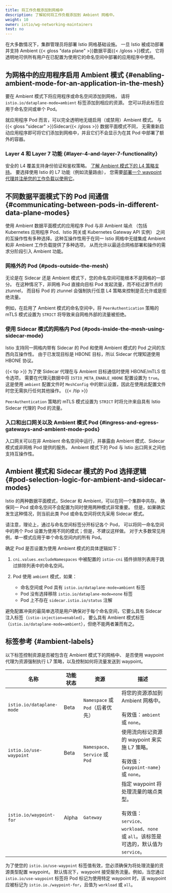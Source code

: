 ```yaml
---
title: 将工作负载添加到网格中
description: 了解如何将工作负载添加到 Ambient 网格中。
weight: 10
owner: istio/wg-networking-maintainers
test: no
---
```


在大多数情况下，集群管理员将部署 Istio 网格基础设施。
一旦 Istio 被成功部署并支持 Ambient {{< gloss "data plane" >}}数据平面{{< /gloss >}}模式，
它将透明地可供所有用户在已配置为使用它的命名空间中部署的应用程序中使用。

## 为网格中的应用程序启用 Ambient 模式 {#enabling-ambient-mode-for-an-application-in-the-mesh}

要在 Ambient 模式下将应用程序或命名空间添加到网格，
请将 `istio.io/dataplane-mode=ambient` 标签添加到相应的资源。
您可以将此标签应用于命名空间或单个 Pod。

就应用程序 Pod 而言，可以完全透明地无缝启用（或禁用）Ambient 模式。
与 {{< gloss "sidecar" >}}Sidecar{{< /gloss >}} 数据平面模式不同，
无需重新启动应用程序即可将它们添加到网格中，并且它们不会显示为在其 Pod 中部署了额外的容器。

### Layer 4 和 Layer 7 功能 {#layer-4-and-layer-7-functionality}

安全的 L4 覆盖支持身份验证和鉴权策略。
[了解 Ambient 模式下的 L4 策略支持](/zh/docs/ambient/usage/l4-policy/)。
要选择使用 Istio 的 L7 功能（例如流量路由），
您需要[部署一个 waypoint 代理并注册您的工作负载以使用它](/zh/docs/ambient/usage/waypoint/)。

## 不同数据平面模式下的 Pod 间通信 {#communicating-between-pods-in-different-data-plane-modes}

使用 Ambient 数据平面模式的应用程序 Pod 与非 Ambient 端点
（包括 Kubernetes 应用程序 Pod、Istio 网关或 Kubernetes Gateway API 实例）
之间的互操作性有多种选择。这种互操作性用于在同一 Istio 网格中无缝集成 Ambient 和非 Ambient 工作负载提供了多种选项，
从而允许以最适合网格部署和操作的需求分阶段引入 Ambient 功能。

### 网格外的 Pod {#pods-outside-the-mesh}

无论是在 Sidecar 还是 Ambient 模式下，您的命名空间可能根本不是网格的一部分。
在这种情况下，非网格 Pod 直接向目标 Pod 发起流量，而不经过源节点的 ztunnel，
而目标 Pod 的 ztunnel 会强制执行任意 L4 策略来控制是否允许或是拒绝流量。

例如，在启用了 Ambient 模式的命名空间中，将 `PeerAuthentication` 策略的
mTLS 模式设置为 `STRICT` 将导致来自网格外部的流量被拒绝。

### 使用 Sidecar 模式的网格内 Pod {#pods-inside-the-mesh-using-sidecar-mode}

Istio 支持同一网格内带有 Sidecar 的 Pod 和使用 Ambient 模式的 Pod 之间的东西向互操作性。
由于已发现目标是 HBONE 目标，所以 Sidecar 代理知道使用 HBONE 协议。

{{< tip >}}
为了使 Sidecar 代理在与 Ambient 目标通信时使用 HBONE/mTLS 信令选项，
需要在代理元数据中将 `ISTIO_META_ENABLE_HBONE` 配置设置为 `true`。
这是使用 `ambient` 配置文件时 `MeshConfig` 中的默认设置，因此在使用此配置文件时您无需执行任何其他操作。
{{< /tip >}}

`PeerAuthentication` 策略的 mTLS 模式设置为 `STRICT`
时将允许来自具有 Istio Sidecar 代理的 Pod 的流量。

### 入口和出口网关以及 Ambient 模式 Pod {#ingress-and-egress-gateways-and-ambient-mode-pods}

入口网关可以在非 Ambient 命名空间中运行，并暴露由 Ambient 模式、Sidecar 模式或非网格 Pod 提供的服务。
Ambient 模式下的 Pod 与 Istio 出口网关之间也支持互操作性。

## Ambient 模式和 Sidecar 模式的 Pod 选择逻辑 {#pod-selection-logic-for-ambient-and-sidecar-modes}

Istio 的两种数据平面模式，Sidecar 和 Ambient，可以在同一个集群中共存。
确保同一 Pod 或命名空间不会配置为同时使用两种模式非常重要。
但是，如果确实发生这种情况，则当前此类 Pod 或命名空间将优先采用 Sidecar 模式。

请注意，理论上，通过与命名空间标签分开标记各个 Pod，
可以将同一命名空间中的两个 Pod 设置为使用不同的模式；但是，不建议这样做。
对于大多数常见用例，单一模式应用于单个命名空间内的所有 Pod。

确定 Pod 是否设置为使用 Ambient 模式的具体逻辑如下：

1. `cni.values.excludeNamespaces` 中被配置的 `istio-cni` 插件排除列表用于跳过排除列表中的命名空间。
1. Pod 使用 `ambient` 模式，如果：

    * 命名空间或 Pod 具有 `istio.io/dataplane-mode=ambient` 标签
    * Pod 没有选择移除 `istio.io/dataplane-mode=none` 标签
    * Pod 上不存在 `sidecar.istio.io/status` 注解

避免配置冲突的最简单选项是用户确保对于每个命名空间，它要么具有
Sidecar 注入标签（`istio-injection=enabled`），
要么具有 Ambient 模式标签（`istio.io/dataplane-mode=ambient`），但绝不能两者兼而有之。

## 标签参考 {#ambient-labels}

以下标签控制资源是否被包含在 Ambient 模式下的网格中、
是否使用 waypoint 代理为资源强制执行 L7 策略，以及控制如何将流量发送到 waypoint。

|  名称  | 功能状态 | 资源 | 描述 |
| --- | --- | --- | --- |
| `istio.io/dataplane-mode` | Beta | `Namespace` 或 `Pod`（后者优先） |  将您的资源添加到 Ambient 网格中。<br><br>有效值：`ambient` 或 `none`。 |
| `istio.io/use-waypoint` | Beta | `Namespace`、`Service` 或 `Pod` | 使用流向标记资源的 waypoint 来实施 L7 策略。<br><br>有效值：`{waypoint-name}` 或 `none`。 |
| `istio.io/waypoint-for` | Alpha | `Gateway` | 指定 waypoint 将处理流量的端点类型。<br><br>有效值：`service`、`workload`、`none` 或 `all`。该标签是可选的，默认值为 `service`。 |

为了使您的 `istio.io/use-waypoint` 标签值有效，您必须确保为将处理流量的资源类型配置 waypoint。
默认情况下，waypoint 接受服务流量。例如，当您通过 `istio.io/use-waypoint` 标签将
Pod 标记为使用特定 waypoint 时，该 waypoint 应被标记为 `istio.io./waypoint-for`，且值为 `workload` 或 `all`。
